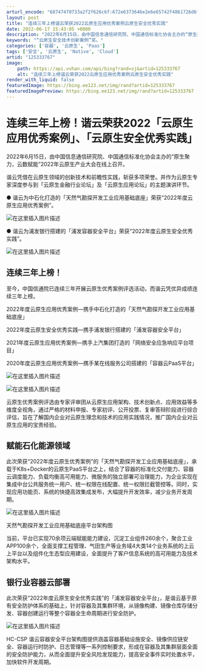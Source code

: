 ```yaml
---
arturl_encode: "68747470733a2f2f626c6f:672e6373646e2e6e65742f4861726d6f6e79436c6f75645f2f:61727469636c652f64657461696c732f313235333333373637"
layout: post
title: "连续三年上榜谐云荣获2022云原生应用优秀案例云原生安全优秀实践"
date: 2022-06-17 15:43:05 +0800
description: "2022年6月15日，由中国信息通信研究院、中国通信标准化协会主办的“原生聚力，云数赋能”2022年"
keywords: "“云原生安全技术创新案例”奖。"
categories: ['容器', '云原生', 'Paas']
tags: ['安全', '云原生', 'Native', 'Cloud']
artid: "125333767"
image:
    path: https://api.vvhan.com/api/bing?rand=sj&artid=125333767
    alt: "连续三年上榜谐云荣获2022云原生应用优秀案例云原生安全优秀实践"
render_with_liquid: false
featuredImage: https://bing.ee123.net/img/rand?artid=125333767
featuredImagePreview: https://bing.ee123.net/img/rand?artid=125333767
---
```


# 连续三年上榜！谐云荣获2022「云原生应用优秀案例」、「云原生安全优秀实践」

2022年6月15日，由中国信息通信研究院、中国通信标准化协会主办的“原生聚力，云数赋能”2022年云原生产业大会在线上召开。

谐云凭借在云原生领域的创新技术和前瞻性实践，斩获多项荣誉。并作为云原生专家深度参与到「云原生金融行业论坛」及「云原生应用论坛」的主题演讲环节。

● 谐云为中石化打造的「天然气勘探开发工业应用基础底座」荣获“2022年度云原生应用优秀案例”。

![在这里插入图片描述](https://i-blog.csdnimg.cn/blog_migrate/f8816619a4c9fbae46f72aa2b4a1254a.jpeg#pic_center)

● 谐云为浦发银行搭建的「浦发容器安全平台」荣获“2022年度云原生安全优秀实践”。

![在这里插入图片描述](https://i-blog.csdnimg.cn/blog_migrate/a270c6f38e45c8622798baaf7555ecf2.jpeg#pic_center)

## 连续三年上榜！

至今，中国信通院已连续三年开展云原生优秀案例评选活动，而谐云凭优异成绩连续三年上榜。

2022年度云原生应用优秀案例—携手中石化打造的「天然气勘探开发工业应用基础底座」
  
2022年度云原生安全优秀实践—携手浦发银行搭建的「浦发容器安全平台」
  
2021年度云原生应用优秀案例—携手上汽集团打造的「网络安全应急响应平台项目」
  
2020年度云原生应用优秀案例—携手某在线服务公司搭建的「容器云PaaS平台」
  
![在这里插入图片描述](https://i-blog.csdnimg.cn/blog_migrate/d6c0b48471fa5f358f25ba492a4a31d7.png#pic_center)
  
![在这里插入图片描述](https://i-blog.csdnimg.cn/blog_migrate/69ffa2c5015a930351e68826e0a949b8.png#pic_center)

云原生优秀案例评选由专家评审团从云原生应用架构、技术创新点、应用效益等多维度全视角，通过严格的材料申报、专家初评、公开投票、复审答辩阶段进行综合评估，旨在了解国内企业对云原生理念和技术的应用实践情况，推广国内企业对云原生应用的宝贵经验。

## 赋能石化能源领域

此次荣获“2022年度云原生优秀案例”的「天然气勘探开发工业应用基础底座」，承载于K8s+Docker的云原生PaaS平台之上，结合了容器的标准化交付能力、容器云调度能力、负载均衡高可用能力、微服务的独立部署可治理能力，为企业实现在集成中台公共服务统一用户、统一权限在线配置、统一权限拦截管控等。同时，实现应用功能页、系统的快捷高效集成发布，大幅提升开发效率，减少业务开发周期。

![在这里插入图片描述](https://i-blog.csdnimg.cn/blog_migrate/5efbf262c615f0dd7024df711cbf9e2c.png#pic_center)

天然气勘探开发工业应用基础底座平台架构图
  
当前，平台已实现70余项云端赋能能力建设，沉淀工业组件260余个，聚合工业APP100余个，全面支撑工程管理、气田生产等业务域4大类14个业务系统的上云上平台以及组件化生态型应用建设，全面提升了客户信息系统的高可用能力及技术架构水平。

## 银行业容器云部署

此次荣获“2022年度云原生安全优秀实践”的「浦发容器安全平台」，是谐云基于原有安全防护体系的基础上，针对容器及其集群环境，从镜像构建、镜像仓库存储分发、容器创建运行等整个容器全生命周期进行安全防护。

![在这里插入图片描述](https://i-blog.csdnimg.cn/blog_migrate/33a8deffdb77c1cc6c28f390e667244e.png#pic_center)

HC-CSP 谐云容器安全平台架构图提供涵盖容器基础设施安全、镜像供应链安全、容器运行时防护、日志管理等一系列控制要求，形成在容器及其集群层面全面的安全防护能力，从而全面提升安全风险发现能力，提高安全事件实时处置水平，加快软件开发周期。